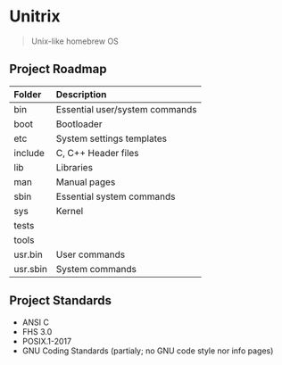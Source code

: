 # Unitrix
> Unix-like homebrew OS

## Project Roadmap
|Folder  | Description                    |
|:-------|:-------------------------------|
|bin     | Essential user/system commands |
|boot    | Bootloader                     |
|etc     | System settings templates      |
|include | C, C++ Header files            |
|lib     | Libraries                      |
|man     | Manual pages
|sbin    | Essential system commands      |
|sys     | Kernel                         |
|tests   |                                |
|tools   |                                |
|usr.bin | User commands                  |
|usr.sbin| System commands                |

## Project Standards
* ANSI C
* FHS 3.0
* POSIX.1-2017
* GNU Coding Standards (partialy; no GNU code style nor info pages)

